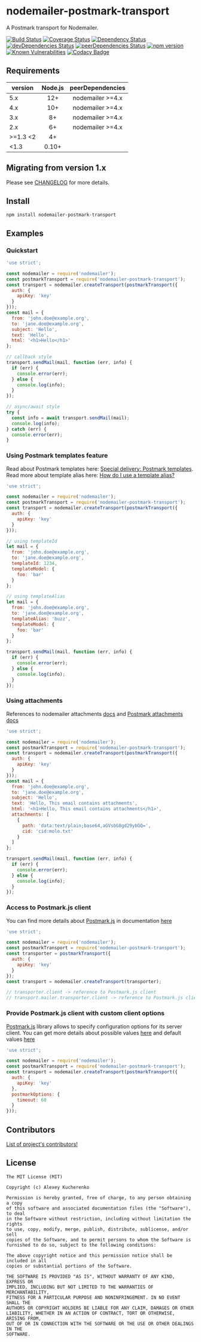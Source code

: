 # nodemailer-postmark-transport

A Postmark transport for Nodemailer.

[![Build Status](https://travis-ci.org/killmenot/nodemailer-postmark-transport.svg?branch=master)](https://travis-ci.org/killmenot/nodemailer-postmark-transport) [![Coverage Status](https://coveralls.io/repos/github/killmenot/nodemailer-postmark-transport/badge.svg?branch=master)](https://coveralls.io/github/killmenot/nodemailer-postmark-transport?branch=master) [![Dependency Status](https://david-dm.org/killmenot/nodemailer-postmark-transport.svg)](https://david-dm.org/killmenot/nodemailer-postmark-transport) [![devDependencies Status](https://david-dm.org/killmenot/nodemailer-postmark-transport/dev-status.svg)](https://david-dm.org/killmenot/nodemailer-postmark-transport?type=dev) [![peerDependencies Status](https://david-dm.org/killmenot/nodemailer-postmark-transport/peer-status.svg)](https://david-dm.org/killmenot/nodemailer-postmark-transport?type=peer) [![npm version](https://img.shields.io/npm/v/nodemailer-postmark-transport.svg)](https://www.npmjs.com/package/nodemailer-postmark-transport) [![Known Vulnerabilities](https://snyk.io/test/npm/nodemailer-postmark-transport/badge.svg)](https://snyk.io/test/npm/nodemailer-postmark-transport) [![Codacy Badge](https://app.codacy.com/project/badge/Grade/dc2a64fc8683487da82430d6ca3c7234)](https://www.codacy.com/gh/killmenot/nodemailer-postmark-transport/dashboard/nodemailer-postmark-transport)


## Requirements

| version  | Node.js  | peerDependencies   |
|----------|:--------:|:------------------:|
|    5.x   |    12+   |  nodemailer >=4.x  |
|    4.x   |    10+   |  nodemailer >=4.x  |
|    3.x   |    8+    |  nodemailer >=4.x  |
|    2.x   |    6+    |  nodemailer >=4.x  |
| >=1.3 <2 |    4+    |                    |
|  <1.3    |   0.10+  |                    |


## Migrating from version 1.x

Please see [CHANGELOG](/CHANGELOG.md#200-2018-12-05) for more details.


## Install

```
npm install nodemailer-postmark-transport
```

## Examples

### Quickstart

```javascript
'use strict';

const nodemailer = require('nodemailer');
const postmarkTransport = require('nodemailer-postmark-transport');
const transport = nodemailer.createTransport(postmarkTransport({
  auth: {
    apiKey: 'key'
  }
}));
const mail = {
  from: 'john.doe@example.org',
  to: 'jane.doe@example.org',
  subject: 'Hello',
  text: 'Hello',
  html: '<h1>Hello</h1>'
};

// callback style
transport.sendMail(mail, function (err, info) {
  if (err) {
    console.error(err);
  } else {
    console.log(info);
  }
});

// async/await style
try {
  const info = await transport.sendMail(mail);
  console.log(info);
} catch (err) {
  console.error(err);
}

```

### Using Postmark templates feature

Read about Postmark templates here: [Special delivery: Postmark templates](https://postmarkapp.com/blog/special-delivery-postmark-templates). Read more about template alias here: [How do I use a template alias?](https://postmarkapp.com/support/article/1117-how-do-i-use-a-template-alias)

```javascript
'use strict';

const nodemailer = require('nodemailer');
const postmarkTransport = require('nodemailer-postmark-transport');
const transport = nodemailer.createTransport(postmarkTransport({
  auth: {
    apiKey: 'key'
  }
}));

// using templateId
let mail = {
  from: 'john.doe@example.org',
  to: 'jane.doe@example.org',
  templateId: 1234,
  templateModel: {
    foo: 'bar'
  }
};

// using templateAlias
let mail = {
  from: 'john.doe@example.org',
  to: 'jane.doe@example.org',
  templateAlias: 'buzz',
  templateModel: {
    foo: 'bar'
  }
};

transport.sendMail(mail, function (err, info) {
  if (err) {
    console.error(err);
  } else {
    console.log(info);
  }
});
```

### Using attachments

References to nodemailer attachments [docs](https://community.nodemailer.com/using-attachments/) and [Postmark attachments docs](http://developer.postmarkapp.com/developer-send-api.html)

```javascript
'use strict';

const nodemailer = require('nodemailer');
const postmarkTransport = require('nodemailer-postmark-transport');
const transport = nodemailer.createTransport(postmarkTransport({
  auth: {
    apiKey: 'key'
  }
}));
const mail = {
  from: 'john.doe@example.org',
  to: 'jane.doe@example.org',
  subject: 'Hello',
  text: 'Hello, This email contains attachments',
  html: '<h1>Hello, This email contains attachments</h1>',
  attachments: [
    {
      path: 'data:text/plain;base64,aGVsbG8gd29ybGQ=',
      cid: 'cid:molo.txt'
    }
  ]
};

transport.sendMail(mail, function (err, info) {
  if (err) {
    console.error(err);
  } else {
    console.log(info);
  }
});
```

### Access to Postmark.js client

You can find more details about [Postmark.js](https://github.com/wildbit/postmark.js) in documentation [here](https://wildbit.github.io/postmark.js)

```javascript
'use strict';

const nodemailer = require('nodemailer');
const postmarkTransport = require('nodemailer-postmark-transport');
const transporter = postmarkTransport({
  auth: {
    apiKey: 'key'
  }
});
const transport = nodemailer.createTransport(transporter);

// transporter.client -> reference to Postmark.js client
// transport.mailer.transporter.client -> reference to Postmark.js client

```

### Provide Postmark.js client with custom client options

[Postmark.js](https://github.com/wildbit/postmark.js) library allows to specify configuration options for its server client. You can get more details about possible values [here](https://github.com/wildbit/postmark.js/blob/master/src/client/models/client/ClientOptions.ts#L2) and default values [here](https://github.com/wildbit/postmark.js/blob/master/src/client/BaseClient.ts#L21)

```javascript
'use strict';

const nodemailer = require('nodemailer');
const postmarkTransport = require('nodemailer-postmark-transport');
const transport = nodemailer.createTransport(postmarkTransport({
  auth: {
    apiKey: 'key'
  },
  postmarkOptions: {
    timeout: 60
  }
}));
```

## Contributors

[List of project's contributors!](CONTRIBUTORS.md)


## License

    The MIT License (MIT)

    Copyright (c) Alexey Kucherenko

    Permission is hereby granted, free of charge, to any person obtaining a copy
    of this software and associated documentation files (the "Software"), to deal
    in the Software without restriction, including without limitation the rights
    to use, copy, modify, merge, publish, distribute, sublicense, and/or sell
    copies of the Software, and to permit persons to whom the Software is
    furnished to do so, subject to the following conditions:

    The above copyright notice and this permission notice shall be included in all
    copies or substantial portions of the Software.

    THE SOFTWARE IS PROVIDED "AS IS", WITHOUT WARRANTY OF ANY KIND, EXPRESS OR
    IMPLIED, INCLUDING BUT NOT LIMITED TO THE WARRANTIES OF MERCHANTABILITY,
    FITNESS FOR A PARTICULAR PURPOSE AND NONINFRINGEMENT. IN NO EVENT SHALL THE
    AUTHORS OR COPYRIGHT HOLDERS BE LIABLE FOR ANY CLAIM, DAMAGES OR OTHER
    LIABILITY, WHETHER IN AN ACTION OF CONTRACT, TORT OR OTHERWISE, ARISING FROM,
    OUT OF OR IN CONNECTION WITH THE SOFTWARE OR THE USE OR OTHER DEALINGS IN THE
    SOFTWARE.

